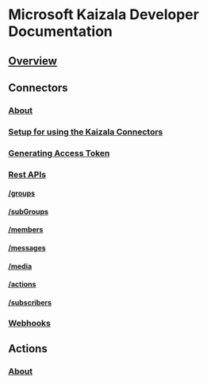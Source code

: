 # Microsoft Kaizala Developer Documentation
## [Overview](index.md)
## Connectors
### [About](connectors/README.md)
### [Setup for using the Kaizala Connectors](connectors/setup.md)
### [Generating Access Token](connectors/Tokens.md)
### [Rest APIs](connectors/API.md)
#### [/groups](connectors/groups.md)
#### [/subGroups](connectors/subGroups.md)
#### [/members](connectors/members.md)
#### [/messages](connectors/messages.md)
#### [/media](connectors/media.md)
#### [/actions](connectors/actions.md)
#### [/subscribers](connectors/subscribers.md)
### [Webhooks](connectors/webHooks.md)

## Actions
### [About](actions.md)

